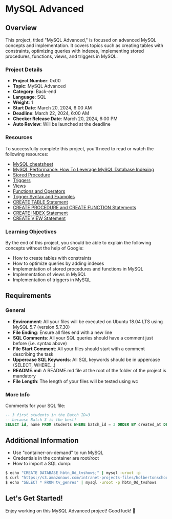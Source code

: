 # MySQL Advanced

## Overview
This project, titled "MySQL Advanced," is focused on advanced MySQL concepts and implementation. It covers topics such as creating tables with constraints, optimizing queries with indexes, implementing stored procedures, functions, views, and triggers in MySQL.

### Project Details
- **Project Number**: 0x00
- **Topic**: MySQL Advanced
- **Category**: Back-end
- **Language**: SQL
- **Weight**: 1
- **Start Date**: March 20, 2024, 6:00 AM
- **Deadline**: March 22, 2024, 6:00 AM
- **Checker Release Date**: March 20, 2024, 6:00 PM
- **Auto Review**: Will be launched at the deadline

### Resources
To successfully complete this project, you'll need to read or watch the following resources:
- [MySQL cheatsheet](#)
- [MySQL Performance: How To Leverage MySQL Database Indexing](#)
- [Stored Procedure](#)
- [Triggers](#)
- [Views](#)
- [Functions and Operators](#)
- [Trigger Syntax and Examples](#)
- [CREATE TABLE Statement](#)
- [CREATE PROCEDURE and CREATE FUNCTION Statements](#)
- [CREATE INDEX Statement](#)
- [CREATE VIEW Statement](#)

### Learning Objectives
By the end of this project, you should be able to explain the following concepts without the help of Google:
- How to create tables with constraints
- How to optimize queries by adding indexes
- Implementation of stored procedures and functions in MySQL
- Implementation of views in MySQL
- Implementation of triggers in MySQL

## Requirements
### General
- **Environment**: All your files will be executed on Ubuntu 18.04 LTS using MySQL 5.7 (version 5.7.30)
- **File Ending**: Ensure all files end with a new line
- **SQL Comments**: All your SQL queries should have a comment just before (i.e. syntax above)
- **File Start Comment**: All your files should start with a comment describing the task
- **Uppercase SQL Keywords**: All SQL keywords should be in uppercase (SELECT, WHERE…)
- **README.md**: A README.md file at the root of the folder of the project is mandatory
- **File Length**: The length of your files will be tested using wc

### More Info
Comments for your SQL file:
```sql
-- 3 first students in the Batch ID=3
-- because Batch 3 is the best!
SELECT id, name FROM students WHERE batch_id = 3 ORDER BY created_at DESC LIMIT 3;
```

## Additional Information
- Use "container-on-demand" to run MySQL
- Credentials in the container are root/root
- How to import a SQL dump:
```bash
$ echo "CREATE DATABASE hbtn_0d_tvshows;" | mysql -uroot -p
$ curl "https://s3.amazonaws.com/intranet-projects-files/holbertonschool-higher-level_programming+/274/hbtn_0d_tvshows.sql" -s | mysql -uroot -p hbtn_0d_tvshows
$ echo "SELECT * FROM tv_genres" | mysql -uroot -p hbtn_0d_tvshows
```

## Let's Get Started!
Enjoy working on this MySQL Advanced project! Good luck! 🚀
